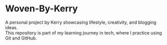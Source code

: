 # Woven-By-Kerry

A personal project by Kerry showcasing lifestyle, creativity, and blogging ideas.  
This repository is part of my learning journey in tech, where I practice using Git and GitHub.



